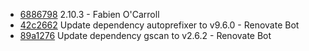 * [6886798](https://github.com/TryGhost/Casper/commit/6886798) 2.10.3 - Fabien O'Carroll
* [42c2662](https://github.com/TryGhost/Casper/commit/42c2662) Update dependency autoprefixer to v9.6.0 - Renovate Bot
* [89a1276](https://github.com/TryGhost/Casper/commit/89a1276) Update dependency gscan to v2.6.2 - Renovate Bot
